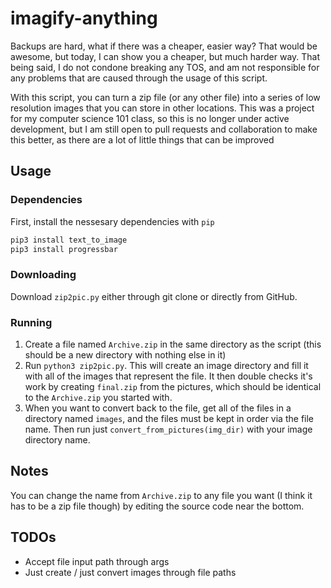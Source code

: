 # imagify-anything

Backups are hard, what if there was a cheaper, easier way? That would be
awesome, but today, I can show you a cheaper, but much harder way. That being
said, I do not condone breaking any TOS, and am not responsible for any problems
that are caused through the usage of this script. 

With this script, you can turn a zip file (or any other file) into a series of
low resolution images that you can store in other locations. This was a project
for my computer science 101 class, so this is no longer under active
development, but I am still open to pull requests and collaboration to make this
better, as there are a lot of little things that can be improved

## Usage

### Dependencies

First, install the nessesary dependencies with `pip`

```Bash
pip3 install text_to_image
pip3 install progressbar
```

### Downloading

Download `zip2pic.py` either through git clone or directly from GitHub.   

### Running

1. Create a file named `Archive.zip` in the same directory as the script (this
   should be a new directory with nothing else in it)
2. Run `python3 zip2pic.py`. This will create an image directory and fill it
   with all of the images that represent the file. It then double checks it's
   work by creating `final.zip` from the pictures, which should be identical to
   the `Archive.zip` you started with. 
3. When you want to convert back to the file, get all of the files in a
   directory named `images`, and the files must be kept in order via the file
   name. Then run just `convert_from_pictures(img_dir)` with your image
   directory name.

## Notes
You can change the name from `Archive.zip` to any file you want (I think it has
to be a zip file though) by editing the source code near the bottom. 

## TODOs

* Accept file input path through args
* Just create / just convert images through file paths
